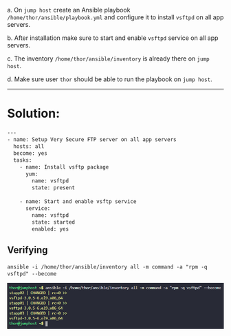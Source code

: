
a. On `jump host` create an Ansible playbook `/home/thor/ansible/playbook.yml` and configure it to install `vsftpd` on all app servers.

b. After installation make sure to start and enable `vsftpd` service on all app servers.

c. The inventory `/home/thor/ansible/inventory` is already there on `jump host`.

d. Make sure user `thor` should be able to run the playbook on `jump host`.

---

# Solution:


```
---
- name: Setup Very Secure FTP server on all app servers
  hosts: all
  become: yes
  tasks:
    - name: Install vsftp package
      yum:
        name: vsftpd
        state: present

    - name: Start and enable vsftp service
      service:
        name: vsftpd
        state: started
        enabled: yes

```

## Verifying

```
ansible -i /home/thor/ansible/inventory all -m command -a "rpm -q vsftpd" --become
```


![alt text](image.png)